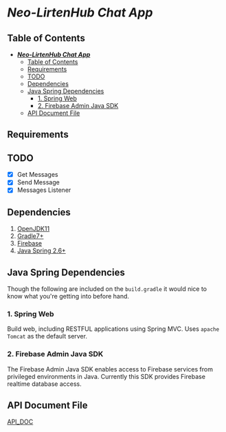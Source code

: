 # **_Neo-LirtenHub Chat App_**

</hr>

## Table of Contents

- [**_Neo-LirtenHub Chat App_**](#neo-lirtenhub-chat-app)
  - [Table of Contents](#table-of-contents)
  - [Requirements](#requirements)
  - [TODO](#todo)
  - [Dependencies](#dependencies)
  - [Java Spring Dependencies](#java-spring-dependencies)
    - [1. Spring Web](#1-spring-web)
    - [2. Firebase Admin Java SDK](#2-firebase-admin-java-sdk)
  - [API Document File](#api-document-file)

</hr>

## Requirements

## TODO

- [x] Get Messages
- [x] Send Message
- [x] Messages Listener

## Dependencies

1. [OpenJDK11](https://openjdk.java.net/projects/jdk/11/)
2. [Gradle7+](https://gradle.org/)
3. [Firebase](https://firebase.google.com/)
4. [Java Spring 2.6+](https://spring.io/)

## Java Spring Dependencies

Though the following are included on the `build.gradle` it would nice to know what you're getting into before hand.

### 1. Spring Web

Build web, including RESTFUL applications using Spring MVC. Uses `apache Tomcat` as the default server.

### 2. Firebase Admin Java SDK

The Firebase Admin Java SDK enables access to Firebase services from privileged environments in Java. Currently this SDK provides Firebase realtime database access.

## API Document File

[API_DOC](ChatApp/../API_DOC.md)
